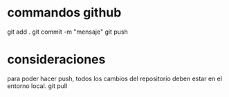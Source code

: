 # commandos github
git add .
git commit -m "mensaje"
git push

# consideraciones
para poder hacer push, todos los cambios del repositorio deben estar en el entorno local.
git pull